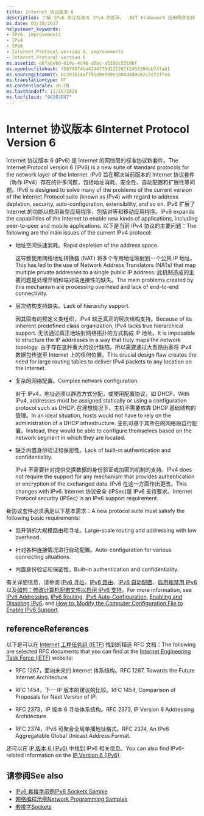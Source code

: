 ```yaml
---
title: Internet 协议版本 6
description: 了解 IPv6 协议及其与 IPv4 的差异。 .NET Framework 应用程序支持 IPv6，但可能需要进行配置。
ms.date: 03/30/2017
helpviewer_keywords:
- IPv6, improvements
- IPv4
- IPv6
- Internet Protocol version 6, improvements
- Internet Protocol version 6
ms.assetid: e6fa8ebd-010a-4c48-a5ec-a5102c53c06f
ms.openlocfilehash: f5b74674ba4144f75d125267f2458394bb74fab1
ms.sourcegitcommit: bc293b14af795e0e999e3304dd40c0222cf2ffe4
ms.translationtype: HT
ms.contentlocale: zh-CN
ms.lasthandoff: 11/26/2020
ms.locfileid: "96283947"
---
```

# <a name="internet-protocol-version-6"></a><span data-ttu-id="3ac87-104">Internet 协议版本 6</span><span class="sxs-lookup"><span data-stu-id="3ac87-104">Internet Protocol Version 6</span></span>

<span data-ttu-id="3ac87-105">Internet 协议版本 6 (IPv6) 是 Internet 的网络层的标准协议新套件。</span><span class="sxs-lookup"><span data-stu-id="3ac87-105">The Internet Protocol version 6 (IPv6) is a new suite of standard protocols for the network layer of the Internet.</span></span> <span data-ttu-id="3ac87-106">IPv6 旨在解决当前版本的 Internet 协议套件（称作 IPv4）存在的许多问题，包括地址消耗、安全性、自动配置和扩展性等问题。</span><span class="sxs-lookup"><span data-stu-id="3ac87-106">IPv6 is designed to solve many of the problems of the current version of the Internet Protocol suite (known as IPv4) with regard to address depletion, security, auto-configuration, extensibility, and so on.</span></span> <span data-ttu-id="3ac87-107">IPv6 扩展了 Internet 的功能以启用新型应用程序，包括对等和移动应用程序。</span><span class="sxs-lookup"><span data-stu-id="3ac87-107">IPv6 expands the capabilities of the Internet to enable new kinds of applications, including peer-to-peer and mobile applications.</span></span> <span data-ttu-id="3ac87-108">以下是当前 IPv4 协议的主要问题：</span><span class="sxs-lookup"><span data-stu-id="3ac87-108">The following are the main issues of the current IPv4 protocol:</span></span>  
  
- <span data-ttu-id="3ac87-109">地址空间快速消耗。</span><span class="sxs-lookup"><span data-stu-id="3ac87-109">Rapid depletion of the address space.</span></span>  
  
     <span data-ttu-id="3ac87-110">这导致使用网络地址转换器 (NAT) 将多个专用地址映射到一个公共 IP 地址。</span><span class="sxs-lookup"><span data-stu-id="3ac87-110">This has led to the use of Network Address Translators (NATs) that map multiple private addresses to a single public IP address.</span></span> <span data-ttu-id="3ac87-111">此机制造成的主要问题是处理开销和端对端连接性的缺失。</span><span class="sxs-lookup"><span data-stu-id="3ac87-111">The main problems created by this mechanism are processing overhead and lack of end-to-end connectivity.</span></span>  
  
- <span data-ttu-id="3ac87-112">层次结构支持缺失。</span><span class="sxs-lookup"><span data-stu-id="3ac87-112">Lack of hierarchy support.</span></span>  
  
     <span data-ttu-id="3ac87-113">因其固有的预定义类组织，IPv4 缺乏真正的层次结构支持。</span><span class="sxs-lookup"><span data-stu-id="3ac87-113">Because of its inherent predefined class organization, IPv4 lacks true hierarchical support.</span></span> <span data-ttu-id="3ac87-114">无法通过真正地映射网络拓扑的方式构成 IP 地址。</span><span class="sxs-lookup"><span data-stu-id="3ac87-114">It is impossible to structure the IP addresses in a way that truly maps the network topology.</span></span> <span data-ttu-id="3ac87-115">由于存在这种重大的设计缺陷，所以需要通过大型路由表将 IPv4 数据包传送至 Internet 上的任何位置。</span><span class="sxs-lookup"><span data-stu-id="3ac87-115">This crucial design flaw creates the need for large routing tables to deliver IPv4 packets to any location on the Internet.</span></span>  
  
- <span data-ttu-id="3ac87-116">复杂的网络配置。</span><span class="sxs-lookup"><span data-stu-id="3ac87-116">Complex network configuration.</span></span>  
  
     <span data-ttu-id="3ac87-117">对于 IPv4，地址必须以静态方式分配，或使用配置协议，如 DHCP。</span><span class="sxs-lookup"><span data-stu-id="3ac87-117">With IPv4, addresses must be assigned statically or using a configuration protocol such as DHCP.</span></span> <span data-ttu-id="3ac87-118">在理想情况下，主机不需要依靠 DHCP 基础结构的管理。</span><span class="sxs-lookup"><span data-stu-id="3ac87-118">In an ideal situation, hosts would not have to rely on the administration of a DHCP infrastructure.</span></span> <span data-ttu-id="3ac87-119">主机可基于其所在的网络段自行配置。</span><span class="sxs-lookup"><span data-stu-id="3ac87-119">Instead, they would be able to configure themselves based on the network segment in which they are located.</span></span>  
  
- <span data-ttu-id="3ac87-120">缺乏内置身份验证和保密性。</span><span class="sxs-lookup"><span data-stu-id="3ac87-120">Lack of built-in authentication and confidentiality.</span></span>  
  
     <span data-ttu-id="3ac87-121">IPv4 不需要针对提供交换数据的身份验证或加密的机制的支持。</span><span class="sxs-lookup"><span data-stu-id="3ac87-121">IPv4 does not require the support for any mechanism that provides authentication or encryption of the exchanged data.</span></span> <span data-ttu-id="3ac87-122">IPv6 在这一方面作出更改。</span><span class="sxs-lookup"><span data-stu-id="3ac87-122">This changes with IPv6.</span></span> <span data-ttu-id="3ac87-123">Internet 协议安全 (IPSec)是 IPv6 支持要求。</span><span class="sxs-lookup"><span data-stu-id="3ac87-123">Internet Protocol security (IPSec) is an IPv6 support requirement.</span></span>  
  
 <span data-ttu-id="3ac87-124">新协议套件必须满足以下基本需求：</span><span class="sxs-lookup"><span data-stu-id="3ac87-124">A new protocol suite must satisfy the following basic requirements:</span></span>  
  
- <span data-ttu-id="3ac87-125">低开销的大规模路由和寻址。</span><span class="sxs-lookup"><span data-stu-id="3ac87-125">Large-scale routing and addressing with low overhead.</span></span>  
  
- <span data-ttu-id="3ac87-126">针对各种连接情况进行自动配置。</span><span class="sxs-lookup"><span data-stu-id="3ac87-126">Auto-configuration for various connecting situations.</span></span>  
  
- <span data-ttu-id="3ac87-127">内置身份验证和保密性。</span><span class="sxs-lookup"><span data-stu-id="3ac87-127">Built-in authentication and confidentiality.</span></span>  
  
 <span data-ttu-id="3ac87-128">有关详细信息，请参阅 [IPv6 寻址](ipv6-addressing.md)、[IPv6 路由](ipv6-routing.md)、[IPv6 自动配置](ipv6-auto-configuration.md)、[启用和禁用 IPv6](enabling-and-disabling-ipv6.md) 以及[如何：修改计算机配置文件以启用 IPv6 支持](how-to-modify-the-computer-configuration-file-to-enable-ipv6-support.md)。</span><span class="sxs-lookup"><span data-stu-id="3ac87-128">For more information, see [IPv6 Addressing](ipv6-addressing.md), [IPv6 Routing](ipv6-routing.md), [IPv6 Auto-Configuration](ipv6-auto-configuration.md), [Enabling and Disabling IPv6](enabling-and-disabling-ipv6.md), and [How to: Modify the Computer Configuration File to Enable IPv6 Support](how-to-modify-the-computer-configuration-file-to-enable-ipv6-support.md).</span></span>  
  
## <a name="references"></a><span data-ttu-id="3ac87-129">reference</span><span class="sxs-lookup"><span data-stu-id="3ac87-129">References</span></span>  

 <span data-ttu-id="3ac87-130">以下是可以在 [Internet 工程任务组 (IETF)](https://www.ietf.org/) 找到的精选 RFC 文档：</span><span class="sxs-lookup"><span data-stu-id="3ac87-130">The following are selected RFC documents that you can find at the [Internet Engineering Task Force (IETF)](https://www.ietf.org/) website:</span></span>  
  
- <span data-ttu-id="3ac87-131">RFC 1287，面向未来的 Internet 体系结构。</span><span class="sxs-lookup"><span data-stu-id="3ac87-131">RFC 1287, Towards the Future Internet Architecture.</span></span>  
  
- <span data-ttu-id="3ac87-132">RFC 1454，下一 IP 版本的建议的比较。</span><span class="sxs-lookup"><span data-stu-id="3ac87-132">RFC 1454, Comparison of Proposals for Next Version of IP.</span></span>  
  
- <span data-ttu-id="3ac87-133">RFC 2373，IP 版本 6 寻址体系结构。</span><span class="sxs-lookup"><span data-stu-id="3ac87-133">RFC 2373, IP Version 6 Addressing Architecture.</span></span>  
  
- <span data-ttu-id="3ac87-134">RFC 2374，IPv6 可聚合全局单播地址格式。</span><span class="sxs-lookup"><span data-stu-id="3ac87-134">RFC 2374, An IPv6 Aggregatable Global Unicast Address Format.</span></span>  
  
 <span data-ttu-id="3ac87-135">还可以在 [IP 版本 6 (IPv6)](/previous-versions/windows/it-pro/windows-server-2008-R2-and-2008/dd379498(v=ws.10)) 中找到 IPv6 相关信息。</span><span class="sxs-lookup"><span data-stu-id="3ac87-135">You can also find IPv6-related information on the [IP Version 6 (IPv6)](/previous-versions/windows/it-pro/windows-server-2008-R2-and-2008/dd379498(v=ws.10)).</span></span>  
  
## <a name="see-also"></a><span data-ttu-id="3ac87-136">请参阅</span><span class="sxs-lookup"><span data-stu-id="3ac87-136">See also</span></span>

- <span data-ttu-id="3ac87-137">[IPv6 套接字示例](/previous-versions/dotnet/netframework-3.0/ms180981(v=vs.85))</span><span class="sxs-lookup"><span data-stu-id="3ac87-137">[IPv6 Sockets Sample](/previous-versions/dotnet/netframework-3.0/ms180981(v=vs.85))</span></span>
- [<span data-ttu-id="3ac87-138">网络编程示例</span><span class="sxs-lookup"><span data-stu-id="3ac87-138">Network Programming Samples</span></span>](network-programming-samples.md)
- [<span data-ttu-id="3ac87-139">套接字</span><span class="sxs-lookup"><span data-stu-id="3ac87-139">Sockets</span></span>](sockets.md)
